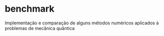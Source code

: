 # benchmark
Implementação e comparação de alguns métodos numéricos aplicados à problemas de mecânica quântica
